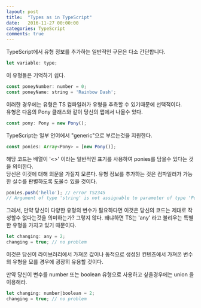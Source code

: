 ```yaml
---
layout: post
title:  "Types as in TypeScript"
date:   2016-11-27 00:00:00
categories: TypeScript
comments: true
---
```


TypeScript에서 유형 정보를 추가하는 일반적인 구문은 다소 간단합니다. 

```javascript
let variable: type;
```

이 유형들은 기억하기 쉽다. 

```javascript
const poneyNumber: number = 0;
const poneyName: string = 'Rainbow Dash';
```

이러한 경우에는 유형은 TS 컴파일러가 유형을 추측할 수 있기때문에 선택적이다. <br/>
유형은 다음의 Pony 클래스와 같이 당신의 앱에서 나올수 있다. 

```javascript
const pony: Pony = new Pony();
```

TypeScript는 일부 언어에서 "generic"으로 부르는것을 지원한다. 

```javascript
const ponies: Array<Pony> = [new Pony()];
```

해당 코드는 배열이 '<>' 이라는 일반적인 표기를 사용하여 ponies를 담을수 있다는 것을 의미한다. <br/>
당신은 이것에 대해 의문을 가질지 모른다. 유형 정보를 추가하는 것은 컴파일러가 가능한 실수를 판별하도록 도울수 있을 것이다. <br/>

```javascript
ponies.push('hello'); // error TS2345
// Argument of type 'string' is not assignable to parameter of type 'Pony'.
```

그래서, 만약 당신이 다양한 유형의 변수가 필요하다면 이것은 당신의 코드는 제대로 작성할수 없다는것을 의미하는가? 그렇지 않다. 왜냐하면 TS는 'any' 라고 불리우는 특별한 유형을 가지고 있기 때문이다.

```javascript
let changing: any = 2;
changing = true; // no problem
```

이것은 당신이 라이브러리에서 가져온 값이나 동적으로 생성된 컨텐츠에서 가져온 변수의 유형을 모를 경우에 굉장히 유용할 것이다.

만약 당신이 변수를 number 또는 boolean 유형으로 사용하고 싶을경우에는 union 을 이용해라.

```javascript
let changing: number|boolean = 2;
changing = true; // no problem
```